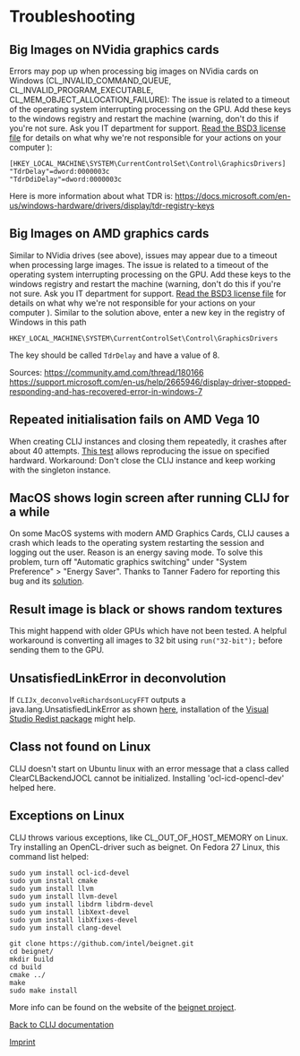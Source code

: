 # Troubleshooting
## Big Images on NVidia graphics cards
Errors may pop up when processing big images on NVidia cards on Windows (CL_INVALID_COMMAND_QUEUE, CL_INVALID_PROGRAM_EXECUTABLE, CL_MEM_OBJECT_ALLOCATION_FAILURE): The issue is related to a timeout of the operating system interrupting processing on the GPU. Add these keys to the windows registry and restart the machine (warning, don't do this if you're not sure. Ask you IT department for support. [Read the BSD3 license file](license.txt) for details on what why we're not responsible for your actions on your computer ):
```
[HKEY_LOCAL_MACHINE\SYSTEM\CurrentControlSet\Control\GraphicsDrivers]
"TdrDelay"=dword:0000003c
"TdrDdiDelay"=dword:0000003c
```
Here is more information about what TDR is: https://docs.microsoft.com/en-us/windows-hardware/drivers/display/tdr-registry-keys

## Big Images on AMD graphics cards
Similar to NVidia drives (see above), issues may appear due to a timeout when processing large images. The issue is related to a timeout of the operating system interrupting processing on the GPU. Add these keys to the windows registry and restart the machine (warning, don't do this if you're not sure. Ask you IT department for support. [Read the BSD3 license file](license.txt) for details on what why we're not responsible for your actions on your computer ). Similar to the solution above, enter a new key in the registry of Windows in this path
```
HKEY_LOCAL_MACHINE\SYSTEM\CurrentControlSet\Control\GraphicsDrivers
```
The key should be called `TdrDelay` and have a value of 8.

Sources: 
https://community.amd.com/thread/180166
https://support.microsoft.com/en-us/help/2665946/display-driver-stopped-responding-and-has-recovered-error-in-windows-7
## Repeated initialisation fails on AMD Vega 10
When creating CLIJ instances and closing them repeatedly, it crashes after about 40 attempts. [This test](https://github.com/clij/clij-core/blob/master/src/test/java/net/haesleinhuepf/clij/test/InitialisationTest.java#L17) allows reproducing the issue on specified hardward. Workaround:
Don't close the CLIJ instance and keep working with the singleton instance.
<a name="macos_login"></a>
## MacOS shows login screen after running CLIJ for a while
On some MacOS systems with modern AMD Graphics Cards, CLIJ causes a crash which leads to the operating system restarting the session and logging out the user. 
Reason is an energy saving mode. To solve this problem, turn off "Automatic graphics switching" under "System Preference" > "Energy Saver". 
Thanks to Tanner Fadero for reporting this bug and its [solution](https://forum.image.sc/t/ijm-macro-crashes-after-a-few-loops/40130/16).
## Result image is black or shows random textures
This might happend with older GPUs which have not been tested. A helpful workaround is converting all images to 32 bit using `run("32-bit");` before sending them to the GPU.
## UnsatisfiedLinkError in deconvolution
If `CLIJx_deconvolveRichardsonLucyFFT` outputs a java.lang.UnsatisfiedLinkError as shown [here](https://forum.image.sc/t/clij-deconvolution/35172/83), installation of the [Visual Studio Redist package](https://support.microsoft.com/en-us/help/2977003/the-latest-supported-visual-c-downloads) might help. 
## Class not found on Linux
CLIJ doesn't start on Ubuntu linux with an error message that a class called ClearCLBackendJOCL cannot be initialized. Installing 'ocl-icd-opencl-dev' helped here.
<a name="exceptions_linux"></a>
## Exceptions on Linux
CLIJ throws various exceptions, like CL_OUT_OF_HOST_MEMORY on Linux. Try installing an OpenCL-driver such as beignet. On Fedora 27 Linux, this command list helped:

```
sudo yum install ocl-icd-devel
sudo yum install cmake
sudo yum install llvm
sudo yum install llvm-devel
sudo yum install libdrm libdrm-devel
sudo yum install libXext-devel
sudo yum install libXfixes-devel
sudo yum install clang-devel

git clone https://github.com/intel/beignet.git
cd beignet/
mkdir build
cd build
cmake ../
make
sudo make install

```
More info can be found on the website of the [beignet project](https://www.freedesktop.org/wiki/Software/Beignet/).



[Back to CLIJ documentation](https://clij.github.io/)

[Imprint](https://clij.github.io/imprint)
